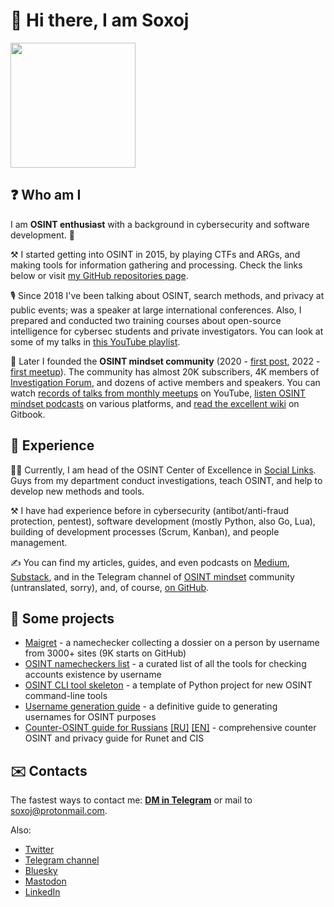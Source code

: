 # 👋 Hi there, I am Soxoj

<img src="https://avatars.githubusercontent.com/u/31013580" height="200">

## ❓ Who am I

I am **OSINT enthusiast** with a background in cybersecurity and software development. 🔐 

⚒️ I started getting into OSINT in 2015, by playing CTFs and ARGs, and making tools for information gathering and processing. Check the links below or visit [my GitHub repositories page](https://github.com/soxoj?tab=repositories).

🎙️ Since 2018 I've been talking about OSINT, search methods, and privacy at public events; was a speaker at large international conferences. Also, I prepared and conducted two training courses about open-source intelligence for cybersec students and private investigators. You can look at some of my talks in [this YouTube playlist](https://www.youtube.com/playlist?list=PLskYWMG4mV-6osVePbwJa2Tp2Bc2EUI1p).

🎥 Later I founded the **OSINT mindset community** (2020 - [first post](https://t.me/osint_mindset/5), 2022 - [first meetup](https://t.me/osint_mindset/94)). The community has almost 20K subscribers, 4K members of [Investigation Forum](https://t.me/+GMxoDCvLO0k0MWRi), and dozens of active members and speakers. You can watch [records of talks from monthly meetups](https://www.youtube.com/playlist?list=PLskYWMG4mV-7A2tKggMryk18tbwC7jLhX) on YouTube, [listen OSINT mindset podcasts](https://osint-mindset.mave.digital/) on various platforms, and [read the excellent wiki](https://osint-mindset.gitbook.io) on Gitbook.

## 💼 Experience

🕵🏽 Currently, I am head of the OSINT Center of Excellence in [Social Links](https://sociallinks.io/). Guys from my department conduct investigations, teach OSINT, and help to develop new methods and tools.

⚒️ I have had experience before in cybersecurity (antibot/anti-fraud protection, pentest), software development (mostly Python, also Go, Lua), building of development processes (Scrum, Kanban), and people management.

✍️ You can find my articles, guides, and even podcasts on [Medium](https://soxoj.medium.com/), [Substack](https://soxoj.substack.com/), and in the Telegram channel of [OSINT mindset](https://t.me/osint_mindset) community (untranslated, sorry), and, of course, [on GitHub](https://github.com/soxoj).

## 🚧 Some projects

- [Maigret](https://github.com/soxoj/maigret) - a namechecker collecting a dossier on a person by username from 3000+ sites (9K starts on GitHub)
- [OSINT namecheckers list](https://github.com/soxoj/osint-namecheckers-list) - a curated list of all the tools for checking accounts existence by username
- [OSINT CLI tool skeleton](https://github.com/soxoj/osint-cli-tool-skeleton) - a template of Python project for new OSINT command-line tools
- [Username generation guide](https://github.com/soxoj/username-generation-guide) - a definitive guide to generating usernames for OSINT purposes
- [Counter-OSINT guide for Russians](https://github.com/soxoj/counter-osint-guide-ru) [[RU]](https://github.com/soxoj/counter-osint-guide-ru) [[EN]](https://github.com/soxoj/counter-osint-guide-en) - comprehensive counter OSINT and privacy guide for Runet and CIS

## ✉️ Contacts

The fastest ways to contact me: **[DM in Telegram](https://t.me/soxoj)** or mail to <a href="mailto:soxoj@protonmail.com">soxoj@protonmail.com</a>.

Also:
- [Twitter](https://twitter.com/Sox0j)
- [Telegram channel](https://t.me/soxoj_insides)
- [Bluesky](https://bsky.app/profile/soxoj.bsky.social)
- [Mastodon](https://infosec.exchange/@soxoj)
- [LinkedIn](https://ln.soxoj.com/)

